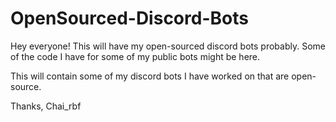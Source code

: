 # OpenSourced-Discord-Bots
Hey everyone! This will have my open-sourced discord bots probably. Some of the code I have for some of my public bots might be here.


This will contain some of my discord bots I have worked on that are open-source.


Thanks,
Chai_rbf
